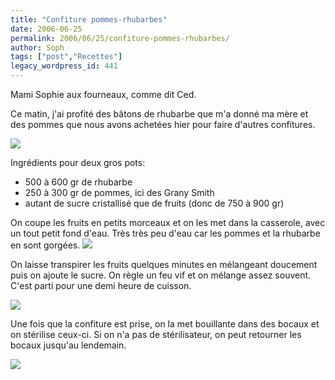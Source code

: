 ```yaml
---
title: "Confiture pommes-rhubarbes"
date: 2006-06-25
permalink: 2006/06/25/confiture-pommes-rhubarbes/
author: Soph
tags: ["post","Recettes"]
legacy_wordpress_id: 441
---
```


Mami Sophie aux fourneaux, comme dit Ced.

Ce matin, j'ai profité des bâtons de rhubarbe que m'a donné ma mère et des pommes que nous avons achetées hier pour faire d'autres confitures.

<img src="https://64k.be/wp-content/uploads/2006/femmes/ingredients-rhub.jpg" />

<!-- excerpt -->

Ingrédients pour deux gros pots:
<ul>
	<li>500 à 600 gr de rhubarbe</li>
	<li>250 à 300 gr de pommes, ici des Grany Smith</li>
	<li>autant de sucre cristallisé que de fruits (donc de 750 à 900 gr)</li>
</ul>
On coupe les fruits en petits morceaux et on les met dans la casserole, avec un tout petit fond d'eau. Très très peu d'eau car les pommes et la rhubarbe en sont gorgées.

<img src="https://64k.be/wp-content/uploads/2006/femmes/morceaux-rhub.jpg" />

On laisse transpirer les fruits quelques minutes en mélangeant doucement puis on ajoute le sucre. On règle un feu vif et on mélange assez souvent. C'est parti pour une demi heure de cuisson.

<img src="https://64k.be/wp-content/uploads/2006/femmes/sucre-rhub.jpg" />

Une fois que la confiture est prise, on la met bouillante dans des bocaux et on stérilise ceux-ci. Si on n'a pas de stérilisateur, on peut retourner les bocaux jusqu'au lendemain.

<img src="https://64k.be/wp-content/uploads/2006/femmes/pots-rhub.jpg" />
